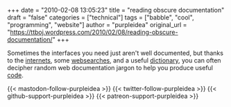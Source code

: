+++
date = "2010-02-08 13:05:23"
title = "reading obscure documentation"
draft = "false"
categories = ["technical"]
tags = ["babble", "cool", "programming", "website"]
author = "purpleidea"
original_url = "https://ttboj.wordpress.com/2010/02/08/reading-obscure-documentation/"
+++

Sometimes the interfaces you need just aren't well documented, but <span style="background-color:#ffffff;">thanks to the <a href="http://en.wikipedia.org/wiki/Internets">internets</a>, some <a href="http://google.com/">websearches</a>, and a useful <a href="http://www.chiark.greenend.org.uk/ucam/chat/FAQ.0.8.html#3%2010">dictionary</a>, you can often decipher random web documentation jargon to help you produce useful <a href="http://www.cs.mcgill.ca/~james/code/">code</a>.</span>

<span style="background-color:#ffffff;">
</span>

{{< mastodon-follow-purpleidea >}}
{{< twitter-follow-purpleidea >}}
{{< github-support-purpleidea >}}
{{< patreon-support-purpleidea >}}
